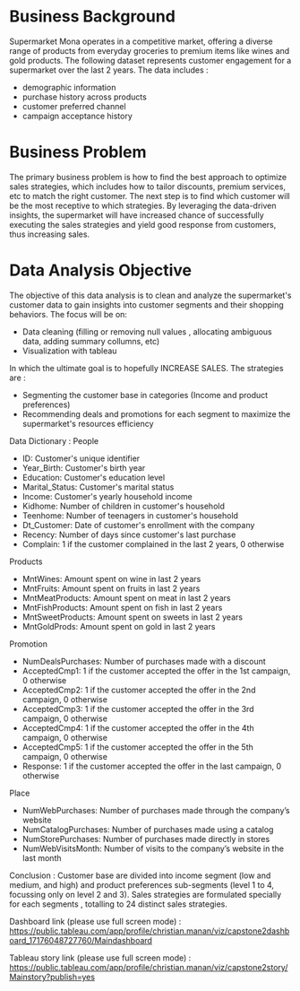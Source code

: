 # Business Background

Supermarket Mona operates in a competitive market, offering a diverse range of products from everyday groceries to premium items like wines and gold products. The following dataset represents customer engagement for a supermarket over the last 2 years. The data includes :
- demographic information
- purchase history across products
- customer preferred channel
- campaign acceptance history

# Business Problem

The primary business problem is how to find the best approach to optimize sales strategies, which includes how to tailor discounts, premium services, etc to match the right customer. The next step is to find which customer will be the most receptive to which strategies. By leveraging the data-driven insights, the supermarket will have increased chance of successfully executing the sales strategies and yield good response from customers, thus increasing sales.

# Data Analysis Objective 

The objective of this data analysis is to clean and analyze the supermarket's customer data to gain insights into customer segments and their shopping behaviors. The focus will be on:
- Data cleaning (filling or removing null values , allocating ambiguous data, adding summary collumns, etc)
- Visualization with tableau

In which the ultimate goal is to hopefully INCREASE SALES. The strategies are :
- Segmenting the customer base in categories (Income and product preferences)
- Recommending deals and promotions for each segment to maximize the supermarket's resources efficiency

Data Dictionary : 
People
- ID: Customer's unique identifier
- Year_Birth: Customer's birth year
- Education: Customer's education level
- Marital_Status: Customer's marital status
- Income: Customer's yearly household income
- Kidhome: Number of children in customer's household
- Teenhome: Number of teenagers in customer's household
- Dt_Customer: Date of customer's enrollment with the company
- Recency: Number of days since customer's last purchase
- Complain: 1 if the customer complained in the last 2 years, 0 otherwise

Products
- MntWines: Amount spent on wine in last 2 years
- MntFruits: Amount spent on fruits in last 2 years
- MntMeatProducts: Amount spent on meat in last 2 years
- MntFishProducts: Amount spent on fish in last 2 years
- MntSweetProducts: Amount spent on sweets in last 2 years
- MntGoldProds: Amount spent on gold in last 2 years

Promotion
- NumDealsPurchases: Number of purchases made with a discount
- AcceptedCmp1: 1 if the customer accepted the offer in the 1st campaign, 0 otherwise
- AcceptedCmp2: 1 if the customer accepted the offer in the 2nd campaign, 0 otherwise
- AcceptedCmp3: 1 if the customer accepted the offer in the 3rd campaign, 0 otherwise
- AcceptedCmp4: 1 if the customer accepted the offer in the 4th campaign, 0 otherwise
- AcceptedCmp5: 1 if the customer accepted the offer in the 5th campaign, 0 otherwise
- Response: 1 if the customer accepted the offer in the last campaign, 0 otherwise

Place
- NumWebPurchases: Number of purchases made through the company’s website
- NumCatalogPurchases: Number of purchases made using a catalog
- NumStorePurchases: Number of purchases made directly in stores
- NumWebVisitsMonth: Number of visits to the company’s website in the last month


Conclusion : Customer base are divided into income segment (low and medium, and high) and product preferences sub-segments (level 1 to 4, focussing only on level 2 and 3). Sales strategies are formulated specially for each segments , totalling to 24 distinct sales strategies.

Dashboard link (please use full screen mode) : https://public.tableau.com/app/profile/christian.manan/viz/capstone2dashboard_17176048727760/Maindashboard

Tableau story link (please use full screen mode) : https://public.tableau.com/app/profile/christian.manan/viz/capstone2story/Mainstory?publish=yes
